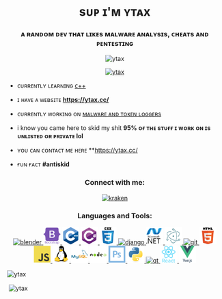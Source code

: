 <h1 align="center">sᴜᴘ ɪ'ᴍ ʏᴛᴀx</h1>
<h3 align="center">ᴀ ʀᴀɴᴅᴏᴍ ᴅᴇᴠ ᴛʜᴀᴛ ʟɪᴋᴇs ᴍᴀʟᴡᴀʀᴇ ᴀɴᴀʟʏsɪs, ᴄʜᴇᴀᴛs ᴀɴᴅ ᴘᴇɴᴛᴇsᴛɪɴɢ</h3>

<p align="center"> <img src="https://komarev.com/ghpvc/?username=ytax&label=Profile%20views&color=900cc0&style=flat" alt="ytax" /> </p>

<p align="center"> <a href="https://github.com/ryo-ma/github-profile-trophy"><img src="https://github-profile-trophy.vercel.app/?username=ytax&row=2&column=3ma&theme=tokyonight" alt="ytax" /></a> </p>

  - ᴄᴜʀʀᴇɴᴛʟʏ ʟᴇᴀʀɴɪɴɢ [ᴄ++](https://github.com/topics/cpp)

  - ɪ ʜᴀᴠᴇ ᴀ ᴡᴇʙsɪᴛᴇ **https://ytax.cc/**

  - ᴄᴜʀʀᴇɴᴛʟʏ ᴡᴏʀᴋɪɴɢ ᴏɴ [ᴍᴀʟᴡᴀʀᴇ ᴀɴᴅ ᴛᴏᴋᴇɴ ʟᴏɢɢᴇʀs](https://github.com/topics/malware)

  - i know you came here to skid my shit **95% ᴏғ ᴛʜᴇ sᴛᴜғғ ɪ ᴡᴏʀᴋ ᴏɴ ɪs ᴜɴʟɪsᴛᴇᴅ ᴏʀ ᴘʀɪᴠᴀᴛᴇ lol**

  - ʏᴏᴜ ᴄᴀɴ ᴄᴏɴᴛᴀᴄᴛ ᴍᴇ ʜᴇʀᴇ **https://ytax.cc/

  - ғᴜɴ ғᴀᴄᴛ **#antiskid**

<h3 align="center">Connect with me:</h3>
<p align="center">
<a href="https://discords.com/bio/p/clarke" target="blank"><img align="center" src="https://raw.githubusercontent.com/rahuldkjain/github-profile-readme-generator/master/src/images/icons/Social/discord.svg" alt="kraken" height="30" width="40" /></a>
</p>

<h3 align="center">Languages and Tools:</h3>
<p align="center"> <a align="center" href="https://www.blender.org/" target="_blank" rel="noreferrer"> <img src="https://download.blender.org/branding/community/blender_community_badge_white.svg" alt="blender" width="40" height="40"/> </a> <a href="https://getbootstrap.com" target="_blank" rel="noreferrer"> <img src="https://raw.githubusercontent.com/devicons/devicon/master/icons/bootstrap/bootstrap-plain-wordmark.svg" alt="bootstrap" width="40" height="40"/> </a> <a href="https://www.w3schools.com/cpp/" target="_blank" rel="noreferrer"> <img src="https://raw.githubusercontent.com/devicons/devicon/master/icons/cplusplus/cplusplus-original.svg" alt="cplusplus" width="40" height="40"/> </a> <a href="https://www.w3schools.com/cs/" target="_blank" rel="noreferrer"> <img src="https://raw.githubusercontent.com/devicons/devicon/master/icons/csharp/csharp-original.svg" alt="csharp" width="40" height="40"/> </a> <a href="https://www.w3schools.com/css/" target="_blank" rel="noreferrer"> <img src="https://raw.githubusercontent.com/devicons/devicon/master/icons/css3/css3-original-wordmark.svg" alt="css3" width="40" height="40"/> </a> <a href="https://www.djangoproject.com/" target="_blank" rel="noreferrer"> <img src="https://cdn.worldvectorlogo.com/logos/django.svg" alt="django" width="40" height="40"/> </a> <a href="https://dotnet.microsoft.com/" target="_blank" rel="noreferrer"> <img src="https://raw.githubusercontent.com/devicons/devicon/master/icons/dot-net/dot-net-original-wordmark.svg" alt="dotnet" width="40" height="40"/> </a> <a href="https://www.electronjs.org" target="_blank" rel="noreferrer"> <img src="https://raw.githubusercontent.com/devicons/devicon/master/icons/electron/electron-original.svg" alt="electron" width="40" height="40"/> </a> <a href="https://git-scm.com/" target="_blank" rel="noreferrer"> <img src="https://www.vectorlogo.zone/logos/git-scm/git-scm-icon.svg" alt="git" width="40" height="40"/> </a> <a href="https://www.w3.org/html/" target="_blank" rel="noreferrer"> <img src="https://raw.githubusercontent.com/devicons/devicon/master/icons/html5/html5-original-wordmark.svg" alt="html5" width="40" height="40"/> </a> <a href="https://developer.mozilla.org/en-US/docs/Web/JavaScript" target="_blank" rel="noreferrer"> <img src="https://raw.githubusercontent.com/devicons/devicon/master/icons/javascript/javascript-original.svg" alt="javascript" width="40" height="40"/> </a> <a href="https://www.linux.org/" target="_blank" rel="noreferrer"> <img src="https://raw.githubusercontent.com/devicons/devicon/master/icons/linux/linux-original.svg" alt="linux" width="40" height="40"/> </a> <a href="https://www.mysql.com/" target="_blank" rel="noreferrer"> <img src="https://raw.githubusercontent.com/devicons/devicon/master/icons/mysql/mysql-original-wordmark.svg" alt="mysql" width="40" height="40"/> </a> <a href="https://nodejs.org" target="_blank" rel="noreferrer"> <img src="https://raw.githubusercontent.com/devicons/devicon/master/icons/nodejs/nodejs-original-wordmark.svg" alt="nodejs" width="40" height="40"/> </a> <a href="https://www.photoshop.com/en" target="_blank" rel="noreferrer"> <img src="https://raw.githubusercontent.com/devicons/devicon/master/icons/photoshop/photoshop-line.svg" alt="photoshop" width="40" height="40"/> </a> <a href="https://www.python.org" target="_blank" rel="noreferrer"> <img src="https://raw.githubusercontent.com/devicons/devicon/master/icons/python/python-original.svg" alt="python" width="40" height="40"/> </a> <a href="https://www.qt.io/" target="_blank" rel="noreferrer"> <img src="https://upload.wikimedia.org/wikipedia/commons/0/0b/Qt_logo_2016.svg" alt="qt" width="40" height="40"/> </a> <a href="https://reactjs.org/" target="_blank" rel="noreferrer"> <img src="https://raw.githubusercontent.com/devicons/devicon/master/icons/react/react-original-wordmark.svg" alt="react" width="40" height="40"/> </a> <a href="https://vuejs.org/" target="_blank" rel="noreferrer"> <img src="https://raw.githubusercontent.com/devicons/devicon/master/icons/vuejs/vuejs-original-wordmark.svg" alt="vuejs" width="40" height="40"/> </a> </p>

<p><img align="center" src="https://github-readme-stats.vercel.app/api/top-langs?username=ytax&show_icons=true&theme=tokyonight&locale=en&layout=compact" alt="ytax" /></p>

<p>&nbsp;<img align="center" src="https://github-readme-stats.vercel.app/api?username=ytax&show_icons=true&theme=tokyonight&locale=en" alt="ytax" /></p>
